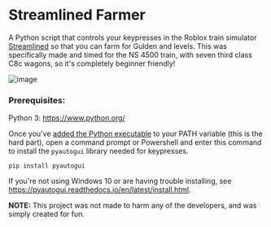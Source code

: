 ﻿# Streamlined Farmer

A Python script that controls your keypresses in the Roblox train simulator [Streamlined](https://www.roblox.com/games/1788251222/) so that you can farm for Gulden and levels. This was specifically made and timed for the NS 4500 train, with seven third class C8c wagons, so it's completely beginner friendly!

![image](https://user-images.githubusercontent.com/76597978/163438984-e2c9e77d-8f47-45a4-956a-7f999e18dbd7.png)

### Prerequisites:

Python 3: https://www.python.org/

Once you've [added the Python executable](https://www.geeksforgeeks.org/how-to-add-python-to-windows-path/) to your PATH variable (this is the hard part), open a command prompt or Powershell and enter this command to install the `pyautogui` library needed for keypresses.
```
pip install pyautogui
```
If you're not using Windows 10 or are having trouble installing, see https://pyautogui.readthedocs.io/en/latest/install.html.

**NOTE:** This project was not made to harm any of the developers, and was simply created for fun. 

